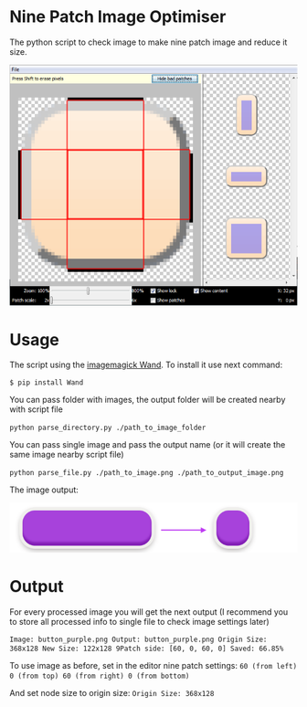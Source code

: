 # Nine Patch Image Optimiser

The python script to check image to make nine patch image and reduce it size.

![](/nine-patch-example.png)


# Usage

The script using the [imagemagick Wand](https://docs.wand-py.org/en/0.6.7/). To install it use next command:
``` 
$ pip install Wand
```

You can pass folder with images, the output folder will be created nearby with script file

`python parse_directory.py ./path_to_image_folder`

You can pass single image and pass the output name (or it will create the same image nearby script file)

`python parse_file.py ./path_to_image.png ./path_to_output_image.png`


The image output:

![](/tool-example.png)


# Output

For every processed image you will get the next output (I recommend you to store all processed info to single file to check image settings later)

```
Image: button_purple.png Output: button_purple.png Origin Size: 368x128 New Size: 122x128 9Patch side: [60, 0, 60, 0] Saved: 66.85%
```

To use image as before, set in the editor nine patch settings:
`60 (from left) 0 (from top) 60 (from right) 0 (from bottom)`

And set node size to origin size:
`Origin Size: 368x128`


